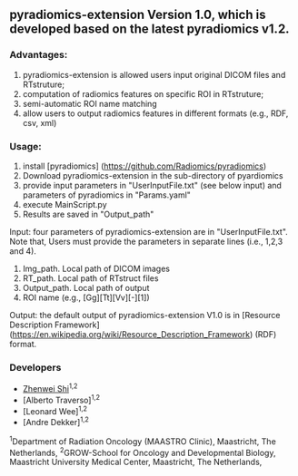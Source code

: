 ## pyradiomics-extension Version 1.0, which is developed based on the latest pyradiomics v1.2.

### Advantages: 
1. pyradiomics-extension is allowed users input original DICOM files and RTstruture;
2. computation of radiomics features on specific ROI in RTstruture;
3. semi-automatic ROI name matching
4. allow users to output radiomics features in different formats (e.g., RDF, csv, xml)

### Usage:

1. install [pyradiomics] (https://github.com/Radiomics/pyradiomics)
2. Download pyradiomics-extension in the sub-directory of pyardiomics
3. provide input parameters in "UserInputFile.txt" (see below input) and parameters of pyradiomics in "Params.yaml"
4. execute MainScript.py
5. Results are saved in "Output_path"



Input: four parameters of pyradiomics-extension are in "UserInputFile.txt". Note that, Users must provide the parameters in separate lines (i.e., 1,2,3 and 4).

1. Img_path. Local path of DICOM images
2. RT_path. Local path of RTstruct files
3. Output_path. Local path of output
4. ROI name (e.g., [Gg][Tt][Vv][-][1])
	
Output: the default output of pyradiomics-extension V1.0 is in [Resource Description Framework] (https://en.wikipedia.org/wiki/Resource_Description_Framework) (RDF) format.
		

### Developers
 - [Zhenwei Shi](https://github.com/zhenweishi)<sup>1,2</sup>
 - [Alberto Traverso]<sup>1,2</sup>
 - [Leonard Wee]<sup>1,2</sup>
 - [Andre Dekker]<sup>1,2</sup>
 
<sup>1</sup>Department of Radiation Oncology (MAASTRO Clinic), Maastricht, The Netherlands,
<sup>2</sup>GROW-School for Oncology and Developmental Biology, Maastricht University Medical Center, Maastricht, The Netherlands,

